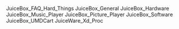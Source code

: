 JuiceBox_FAQ_Hard_Things
JuiceBox_General
JuiceBox_Hardware
JuiceBox_Music_Player
JuiceBox_Picture_Player
JuiceBox_Software
JuiceBox_UMDCart
JuiceWare_Xd_Proc
